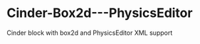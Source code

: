 Cinder-Box2d---PhysicsEditor
============================

Cinder block with box2d and PhysicsEditor XML support